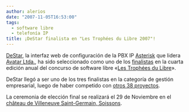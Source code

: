```yaml
---
author: alerios
date: "2007-11-05T16:53:00"
tags:
  - software libre
  - telefonía IP
title: ¡DeStar finalista en "Les Trophées du Libre 2007"!
---
```


[DeStar](http://destar.berlios.de/), la interfaz web de configuración de la
PBX IP [Asterisk](http://www.asterisk.org/) que lidera [Avatar
Ltda.](http://www.avatar.com.co/), ha sido seleccionado como uno de los
[finalistas](http://www.tropheesdulibre.org/+Finalists-projects+.html?lang=en)
en la cuarta edición anual del concurso de software libre «[Les Trophées du
Libre](http://www.tropheesdulibre.org/?lang=en)».

DeStar llegó a ser uno de los tres finalistas en la categoría de gestión
empresarial, luego de haber competido con [otros 38
proyectos](http://www.tropheesdulibre.org/-Categorie-Entreprise-.html?lang=en).

La ceremonia de elección final se realizará el 29 de Noviembre en el [château
de Villeneuve Saint-Germain, Soissons](http://www.tropheesdulibre.org/+Place-for-the-prize-ceremony+.html).
